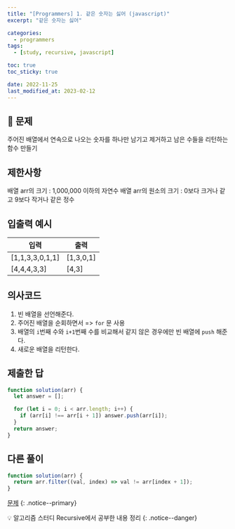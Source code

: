 ```yaml
---
title: "[Programmers] 1. 같은 숫자는 싫어 (javascript)"
excerpt: "같은 숫자는 싫어"

categories:
  - programmers
tags:
  - [study, recursive, javascript]

toc: true
toc_sticky: true

date: 2022-11-25
last_modified_at: 2023-02-12
---
```


## 🤔 문제

주어진 배열에서 연속으로 나오는 숫자를 하나만 남기고 제거하고 남은 수들을 리턴하는 함수 만들기

## 제한사항

배열 arr의 크기 : 1,000,000 이하의 자연수
배열 arr의 원소의 크기 : 0보다 크거나 같고 9보다 작거나 같은 정수

## 입출력 예시

| 입력            | 출력      |
| --------------- | --------- |
| [1,1,3,3,0,1,1] | [1,3,0,1] |
| [4,4,4,3,3]     | [4,3]     |

## 의사코드

>

1. 빈 배열을 선언해준다.
2. 주어진 배열을 순회하면서 => `for` 문 사용
3. 배열의 `i`번째 수와 `i+1`번째 수를 비교해서 같지 않은 경우에만 빈 배열에 `push` 해준다.
4. 새로운 배열을 리턴한다.

## 제출한 답

```javascript
function solution(arr) {
  let answer = [];

  for (let i = 0; i < arr.length; i++) {
    if (arr[i] !== arr[i + 1]) answer.push(arr[i]);
  }
  return answer;
}
```

## 다른 풀이

```javascript
function solution(arr) {
  return arr.filter((val, index) => val != arr[index + 1]);
}
```

[문제](https://school.programmers.co.kr/learn/courses/30/lessons/12906)
{: .notice--primary}

💡 알고리즘 스터디 Recursive에서 공부한 내용 정리
{: .notice--danger}

